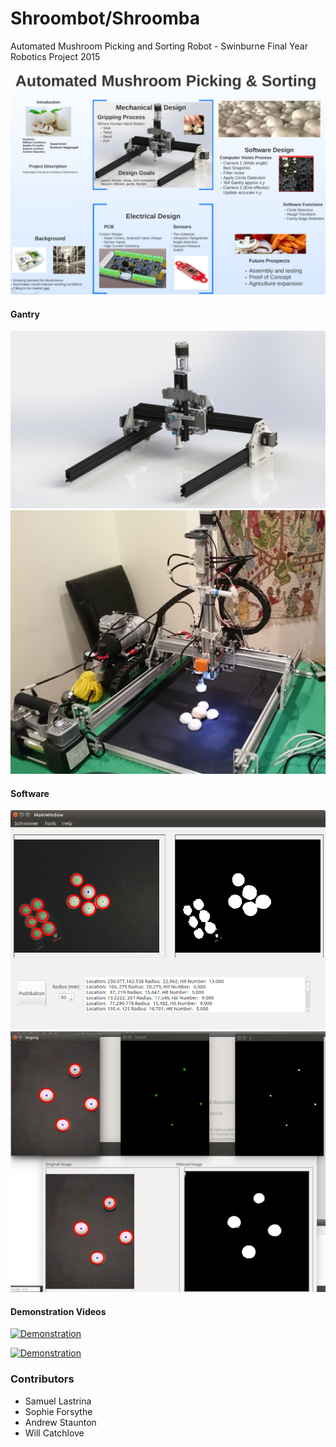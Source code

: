 # Shroombot/Shroomba
Automated Mushroom Picking and Sorting Robot - Swinburne Final Year Robotics Project 2015

![alt text](img/poster.png "poster")

#### Gantry
![alt text](img/gantry_render.jpg "Gantry Render")
![alt text](img/gantry_final.jpg "Gantry Render")

#### Software
![alt text](img/image_rec1.png "Mushroom recognition")
![alt text](img/Detection1.jpg "Mushroom detection")


#### Demonstration Videos
[![Demonstration](https://img.youtube.com/vi/TMN4zefdWqg/0.jpg)](https://www.youtube.com/watch?v=TMN4zefdWqg)
  
[![Demonstration](https://img.youtube.com/vi/3Qe3gsHPmUQ/0.jpg)](https://www.youtube.com/watch?v=3Qe3gsHPmUQ)


### Contributors
* Samuel Lastrina
* Sophie Forsythe
* Andrew Staunton
* Will Catchlove